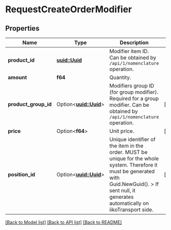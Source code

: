 # RequestCreateOrderModifier

## Properties

Name | Type | Description | Notes
------------ | ------------- | ------------- | -------------
**product_id** | [**uuid::Uuid**](uuid::Uuid.md) | Modifier item ID.                Can be obtained by `/api/1/nomenclature` operation. | 
**amount** | **f64** | Quantity. | 
**product_group_id** | Option<[**uuid::Uuid**](uuid::Uuid.md)> | Modifiers group ID (for group modifier). Required for a group modifier.                Can be obtained by `/api/1/nomenclature` operation. | [optional]
**price** | Option<**f64**> | Unit price. | [optional]
**position_id** | Option<[**uuid::Uuid**](uuid::Uuid.md)> | Unique identifier of the item in the order.  MUST be unique for the whole system. Therefore it must be generated with Guid.NewGuid().  > If sent null, it generates automatically on iikoTransport side. | [optional]

[[Back to Model list]](../README.md#documentation-for-models) [[Back to API list]](../README.md#documentation-for-api-endpoints) [[Back to README]](../README.md)


